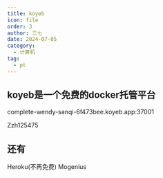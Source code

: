 ```yaml
---
title: koyeb
icon: file
order: 3
author: 三七
date: 2024-07-05
category:
  - 计算机
tag:
  - pt
---
```

## koyeb是一个免费的docker托管平台

complete-wendy-sanqi-6f473bee.koyeb.app:37001

Zzh125475

## 还有
Heroku(不再免费)
Mogenius